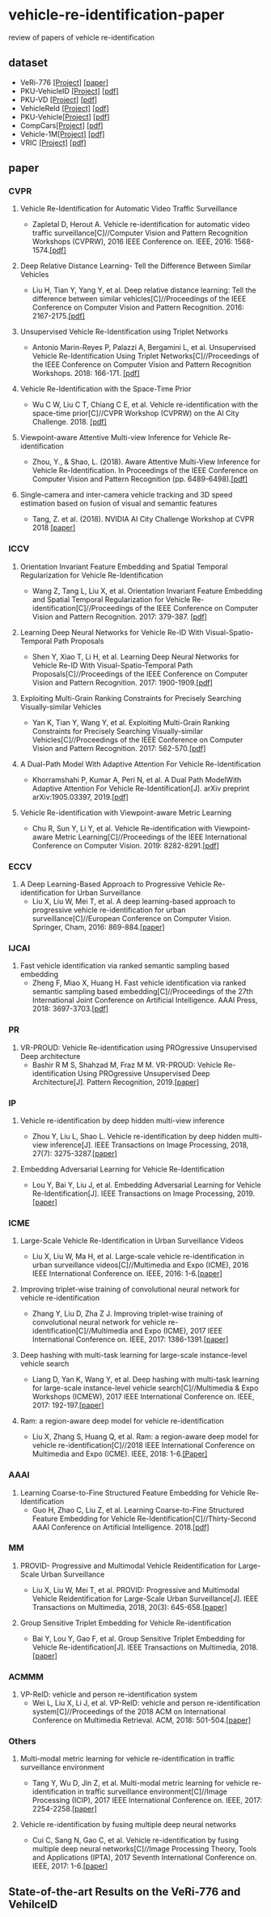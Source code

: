 # vehicle-re-identification-paper
review of papers of vehicle re-identification

## dataset
* VeRi-776 [[Project]](https://github.com/VehicleReId/VeRidataset) [[paper]](https://link.springer.com/chapter/10.1007/978-3-319-46475-6_53)
* PKU-VehicleID [[Project]](http://pkuml.org/resources/pku-vehicleid.html) [[pdf]](http://openaccess.thecvf.com/content_cvpr_2016/papers/Liu_Deep_Relative_Distance_CVPR_2016_paper.pdf)
* PKU-VD [[Project]](http://pkuml.org/resources/pku-vds.html) [[pdf]](http://openaccess.thecvf.com/content_ICCV_2017/papers/Yan_Exploiting_Multi-Grain_Ranking_ICCV_2017_paper.pdf)
* VehicleReId [[Project]](https://medusa.fit.vutbr.cz/traffic/datasets/) [[pdf]](http://openaccess.thecvf.com/content_cvpr_2016_workshops/w25/papers/Zapletal_Vehicle_Re-Identification_for_CVPR_2016_paper.pdf)
* PKU-Vehicle[[Project]](http://59.110.216.11/html/) [[pdf]](https://ieeexplore.ieee.org/abstract/document/8265213/)
* CompCars[[Project]](http://mmlab.ie.cuhk.edu.hk/datasets/comp_cars/index.html) [[pdf]](https://www.cv-foundation.org/openaccess/content_cvpr_2015/papers/Yang_A_Large-Scale_Car_2015_CVPR_paper.pdf)
* Vehicle-1M[[Project]](http://www.nlpr.ia.ac.cn/iva/homepage/jqwang/Vehicle1M.htm) [[pdf]](https://www.aaai.org/ocs/index.php/AAAI/AAAI18/paper/viewFile/16206/16270)
* VRIC [[Project]](https://qmul-vric.github.io/) [[pdf]](http://www.eecs.qmul.ac.uk/~xiatian/papers/AytacEtAl_GCPR2018.pdf)

## paper
### CVPR
1. Vehicle Re-Identification for Automatic Video Traffic Surveillance
    * Zapletal D, Herout A. Vehicle re-identification for automatic video traffic surveillance[C]//Computer Vision and Pattern Recognition Workshops (CVPRW), 2016 IEEE Conference on. IEEE, 2016: 1568-1574.[[pdf]](http://openaccess.thecvf.com/content_cvpr_2016_workshops/w25/papers/Zapletal_Vehicle_Re-Identification_for_CVPR_2016_paper.pdf)
    
2. Deep Relative Distance Learning- Tell the Difference Between Similar Vehicles
    * Liu H, Tian Y, Yang Y, et al. Deep relative distance learning: Tell the difference between similar vehicles[C]//Proceedings of the IEEE Conference on Computer Vision and Pattern Recognition. 2016: 2167-2175.[[pdf]](http://openaccess.thecvf.com/content_cvpr_2016/papers/Liu_Deep_Relative_Distance_CVPR_2016_paper.pdf)
    
3. Unsupervised Vehicle Re-Identification using Triplet Networks
    * Antonio Marin-Reyes P, Palazzi A, Bergamini L, et al. Unsupervised Vehicle Re-Identification Using Triplet Networks[C]//Proceedings of the IEEE Conference on Computer Vision and Pattern Recognition Workshops. 2018: 166-171. [[pdf]](http://openaccess.thecvf.com/content_cvpr_2018_workshops/papers/w3/Marin-Reyes_Unsupervised_Vehicle_Re-Identification_CVPR_2018_paper.pdf)
    
4. Vehicle Re-Identification with the Space-Time Prior
    * Wu C W, Liu C T, Chiang C E, et al. Vehicle re-identification with the space-time prior[C]//CVPR Workshop (CVPRW) on the AI City Challenge. 2018. [[pdf]](http://openaccess.thecvf.com/content_cvpr_2018_workshops/papers/w3/Wu_Vehicle_Re-Identification_With_CVPR_2018_paper.pdf)
    
5. Viewpoint-aware Attentive Multi-view Inference for Vehicle Re-identification
    * Zhou, Y., & Shao, L. (2018). Aware Attentive Multi-View Inference for Vehicle Re-Identification. In Proceedings of the IEEE Conference on Computer Vision and Pattern Recognition (pp. 6489-6498).[[pdf]](http://openaccess.thecvf.com/content_cvpr_2018/papers/Zhou_Viewpoint-Aware_Attentive_Multi-View_CVPR_2018_paper.pdf)

6. Single-camera and inter-camera vehicle tracking and 3D speed estimation based on fusion of visual and semantic features
    * Tang, Z. et al. (2018). NVIDIA AI City Challenge Workshop at CVPR 2018 [[paper]](http://openaccess.thecvf.com/content_cvpr_2018_workshops/papers/w3/Tang_Single-Camera_and_Inter-Camera_CVPR_2018_paper.pdf)
    
### ICCV
1. Orientation Invariant Feature Embedding and Spatial Temporal Regularization for Vehicle Re-Identification
    * Wang Z, Tang L, Liu X, et al. Orientation Invariant Feature Embedding and Spatial Temporal Regularization for Vehicle Re-identification[C]//Proceedings of the IEEE Conference on Computer Vision and Pattern Recognition. 2017: 379-387. [[pdf]](http://openaccess.thecvf.com/content_ICCV_2017/papers/Wang_Orientation_Invariant_Feature_ICCV_2017_paper.pdf)

2. Learning Deep Neural Networks for Vehicle Re-ID With Visual-Spatio-Temporal Path Proposals
    * Shen Y, Xiao T, Li H, et al. Learning Deep Neural Networks for Vehicle Re-ID With Visual-Spatio-Temporal Path Proposals[C]//Proceedings of the IEEE Conference on Computer Vision and Pattern Recognition. 2017: 1900-1909.[[pdf]](http://openaccess.thecvf.com/content_ICCV_2017/papers/Shen_Learning_Deep_Neural_ICCV_2017_paper.pdf)

3. Exploiting Multi-Grain Ranking Constraints for Precisely Searching Visually-similar Vehicles
    * Yan K, Tian Y, Wang Y, et al. Exploiting Multi-Grain Ranking Constraints for Precisely Searching Visually-similar Vehicles[C]//Proceedings of the IEEE Conference on Computer Vision and Pattern Recognition. 2017: 562-570.[[pdf]](http://openaccess.thecvf.com/content_ICCV_2017/papers/Yan_Exploiting_Multi-Grain_Ranking_ICCV_2017_paper.pdf)
    
4. A Dual-Path Model With Adaptive Attention For Vehicle Re-Identification
    * Khorramshahi P, Kumar A, Peri N, et al. A Dual Path ModelWith Adaptive Attention For Vehicle Re-Identification[J]. arXiv preprint arXiv:1905.03397, 2019.[[pdf]](http://openaccess.thecvf.com/content_ICCV_2019/papers/Chu_Vehicle_Re-Identification_With_Viewpoint-Aware_Metric_Learning_ICCV_2019_paper.pdf)

5. Vehicle Re-identification with Viewpoint-aware Metric Learning
    * Chu R, Sun Y, Li Y, et al. Vehicle Re-identification with Viewpoint-aware Metric Learning[C]//Proceedings of the IEEE International Conference on Computer Vision. 2019: 8282-8291.[[pdf]](https://arxiv.org/abs/1905.03397)
    
### ECCV
1. A Deep Learning-Based Approach to Progressive Vehicle Re-identification for Urban Surveillance
    * Liu X, Liu W, Mei T, et al. A deep learning-based approach to progressive vehicle re-identification for urban surveillance[C]//European Conference on Computer Vision. Springer, Cham, 2016: 869-884.[[paper]](https://link.springer.com/chapter/10.1007/978-3-319-46475-6_53)
    
### IJCAI
1. Fast vehicle identification via ranked semantic sampling based embedding
    * Zheng F, Miao X, Huang H. Fast vehicle identification via ranked semantic sampling based embedding[C]//Proceedings of the 27th International Joint Conference on Artificial Intelligence. AAAI Press, 2018: 3697-3703.[[pdf]](https://www.ijcai.org/proceedings/2018/0514.pdf)

### PR
1. VR-PROUD: Vehicle Re-identification using PROgressive Unsupervised Deep architecture
    * Bashir R M S, Shahzad M, Fraz M M. VR-PROUD: Vehicle Re-identification Using PROgressive Unsupervised Deep Architecture[J]. Pattern Recognition, 2019.[[paper]](https://www.sciencedirect.com/science/article/abs/pii/S0031320319300147)
    
### IP
1. Vehicle re-identification by deep hidden multi-view inference
    * Zhou Y, Liu L, Shao L. Vehicle re-identification by deep hidden multi-view inference[J]. IEEE Transactions on Image Processing, 2018, 27(7): 3275-3287.[[paper]](https://ieeexplore.ieee.org/abstract/document/8325486)
    
2. Embedding Adversarial Learning for Vehicle Re-Identification
    * Lou Y, Bai Y, Liu J, et al. Embedding Adversarial Learning for Vehicle Re-Identification[J]. IEEE Transactions on Image Processing, 2019.[[paper]](https://ieeexplore.ieee.org/abstract/document/8653852)

### ICME
1. Large-Scale Vehicle Re-Identification in Urban Surveillance Videos
    * Liu X, Liu W, Ma H, et al. Large-scale vehicle re-identification in urban surveillance videos[C]//Multimedia and Expo (ICME), 2016 IEEE International Conference on. IEEE, 2016: 1-6.[[paper]](https://ieeexplore.ieee.org/document/7553002/)
    
2. Improving triplet-wise training of convolutional neural network for vehicle re-identification
    * Zhang Y, Liu D, Zha Z J. Improving triplet-wise training of convolutional neural network for vehicle re-identification[C]//Multimedia and Expo (ICME), 2017 IEEE International Conference on. IEEE, 2017: 1386-1391.[[paper]](https://ieeexplore.ieee.org/abstract/document/8019491/)
    
3. Deep hashing with multi-task learning for large-scale instance-level vehicle search
    * Liang D, Yan K, Wang Y, et al. Deep hashing with multi-task learning for large-scale instance-level vehicle search[C]//Multimedia & Expo Workshops (ICMEW), 2017 IEEE International Conference on. IEEE, 2017: 192-197.[[paper]](https://ieeexplore.ieee.org/abstract/document/8026274/)

4. Ram: a region-aware deep model for vehicle re-identification
    * Liu X, Zhang S, Huang Q, et al. Ram: a region-aware deep model for vehicle re-identification[C]//2018 IEEE International Conference on Multimedia and Expo (ICME). IEEE, 2018: 1-6.[[Paper]](https://arxiv.org/pdf/1806.09283.pdf)
    
### AAAI
1. Learning Coarse-to-Fine Structured Feature Embedding for Vehicle Re-Identification
    * Guo H, Zhao C, Liu Z, et al. Learning Coarse-to-Fine Structured Feature Embedding for Vehicle Re-Identification[C]//Thirty-Second AAAI Conference on Artificial Intelligence. 2018.[[pdf]](https://www.aaai.org/ocs/index.php/AAAI/AAAI18/paper/viewFile/16206/16270)

### MM
1. PROVID- Progressive and Multimodal Vehicle Reidentification for Large-Scale Urban Surveillance
    * Liu X, Liu W, Mei T, et al. PROVID: Progressive and Multimodal Vehicle Reidentification for Large-Scale Urban Surveillance[J]. IEEE Transactions on Multimedia, 2018, 20(3): 645-658.[[paper]](https://ieeexplore.ieee.org/abstract/document/8036238/)

2. Group Sensitive Triplet Embedding for Vehicle Re-identification
    * Bai Y, Lou Y, Gao F, et al. Group Sensitive Triplet Embedding for Vehicle Re-identification[J]. IEEE Transactions on Multimedia, 2018.[[paper]](https://ieeexplore.ieee.org/abstract/document/8265213/)
    
### ACMMM
1. VP-ReID: vehicle and person re-identification system
    * Wei L, Liu X, Li J, et al. VP-ReID: vehicle and person re-identification system[C]//Proceedings of the 2018 ACM on International Conference on Multimedia Retrieval. ACM, 2018: 501-504.[[paper]](https://dl.acm.org/citation.cfm?id=3206086)

### Others
1. Multi-modal metric learning for vehicle re-identification in traffic surveillance environment
    * Tang Y, Wu D, Jin Z, et al. Multi-modal metric learning for vehicle re-identification in traffic surveillance environment[C]//Image Processing (ICIP), 2017 IEEE International Conference on. IEEE, 2017: 2254-2258.[[paper]](https://ieeexplore.ieee.org/abstract/document/8296683/)

2. Vehicle re-identification by fusing multiple deep neural networks
    * Cui C, Sang N, Gao C, et al. Vehicle re-identification by fusing multiple deep neural networks[C]//Image Processing Theory, Tools and Applications (IPTA), 2017 Seventh International Conference on. IEEE, 2017: 1-6.[[paper]](https://ieeexplore.ieee.org/abstract/document/8310090/)
    
## State-of-the-art Results on the VeRi-776 and VehilceID


